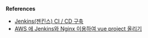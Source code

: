 

**References**
- [Jenkins(젠킨스) CI / CD 구축](https://humanwater.tistory.com/15)
- [AWS 에 Jenkins와 Nginx 이용하여 vue project 올리기](https://zakelstorm.tistory.com/133)